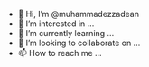 - 👋 Hi, I’m @muhammadezzadean
- 👀 I’m interested in ...
- 🌱 I’m currently learning ...
- 💞️ I’m looking to collaborate on ...
- 📫 How to reach me ...

<!---
muhammadezzadean/muhammadezzadean is a ✨ special ✨ repository because its `README.md` (this file) appears on your GitHub profile.
You can click the Preview link to take a look at your changes.
--->
